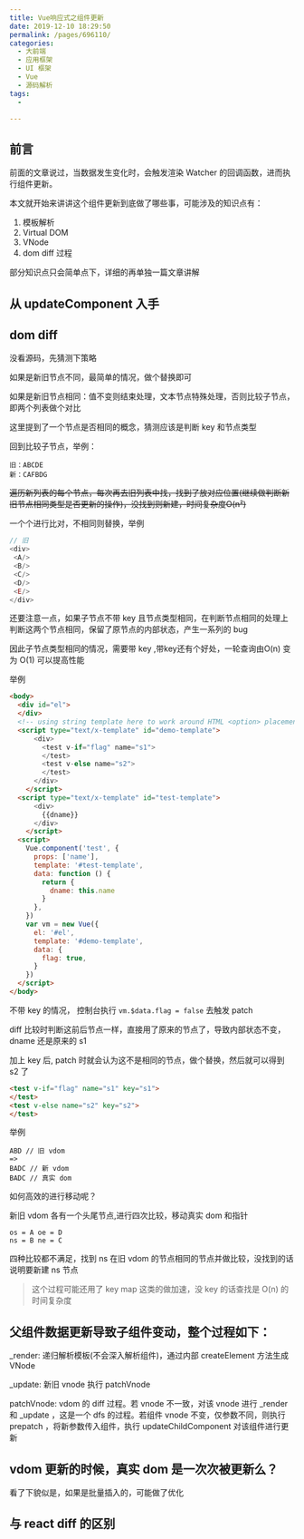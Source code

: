 ```yaml
---
title: Vue响应式之组件更新
date: 2019-12-10 18:29:50
permalink: /pages/696110/
categories:
  - 大前端
  - 应用框架
  - UI 框架
  - Vue
  - 源码解析
tags:
  - 

---
```

## 前言

前面的文章说过，当数据发生变化时，会触发渲染 Watcher 的回调函数，进而执行组件更新。

本文就开始来讲讲这个组件更新到底做了哪些事，可能涉及的知识点有：

1. 模板解析
2. Virtual DOM
3. VNode
4. dom diff 过程

部分知识点只会简单点下，详细的再单独一篇文章讲解

## 从 updateComponent 入手

## dom diff

没看源码，先猜测下策略

如果是新旧节点不同，最简单的情况，做个替换即可

如果是新旧节点相同：值不变则结束处理，文本节点特殊处理，否则比较子节点，即两个列表做个对比

这里提到了一个节点是否相同的概念，猜测应该是判断 key 和节点类型

回到比较子节点，举例：

```
旧：ABCDE
新：CAFBDG
```

<s>遍历新列表的每个节点，每次再去旧列表中找，找到了放对应位置(继续做判断新旧节点相同类型是否更新的操作)，没找到则新建，时间复杂度O(n²)</s>

一个个进行比对，不相同则替换，举例
```js
// 旧
<div>
 <A/>
 <B/>
 <C/>
 <D/>
 <E/>
</div>
```
还要注意一点，如果子节点不带 key 且节点类型相同，在判断节点相同的处理上判断这两个节点相同，保留了原节点的内部状态，产生一系列的 bug 

因此子节点类型相同的情况，需要带 key ,带key还有个好处，一轮查询由O(n) 变为 O(1) 可以提高性能

举例
```html
<body>
  <div id="el">
  </div>
  <!-- using string template here to work around HTML <option> placement restriction -->
  <script type="text/x-template" id="demo-template">
      <div>
        <test v-if="flag" name="s1">
        </test>
        <test v-else name="s2">
        </test>
      </div>
    </script>
  <script type="text/x-template" id="test-template">
      <div>
        {{dname}}
      </div>
    </script>
  <script>
    Vue.component('test', {
      props: ['name'],
      template: '#test-template',
      data: function () {
        return {
          dname: this.name
        }
      },
    })
    var vm = new Vue({
      el: '#el',
      template: '#demo-template',
      data: {
        flag: true,
      }
    })
  </script>
</body>
```
不带 key 的情况， 控制台执行 `vm.$data.flag = false` 去触发 patch 

diff 比较时判断这前后节点一样，直接用了原来的节点了，导致内部状态不变， dname 还是原来的 s1

加上 key 后, patch 时就会认为这不是相同的节点，做个替换，然后就可以得到 s2 了
```html
<test v-if="flag" name="s1" key="s1">
</test>
<test v-else name="s2" key="s2">
</test>
```


举例
```
ABD // 旧 vdom
=> 
BADC // 新 vdom
BADC // 真实 dom
```

如何高效的进行移动呢？

新旧 vdom 各有一个头尾节点,进行四次比较，移动真实 dom 和指针

```
os = A oe = D
ns = B ne = C
```
四种比较都不满足，找到 ns 在旧 vdom 的节点相同的节点并做比较，没找到的话说明要新建 ns 节点
> 这个过程可能还用了 key map 这类的做加速，没 key 的话查找是 O(n) 的时间复杂度


## 父组件数据更新导致子组件变动，整个过程如下：

_render: 递归解析模板(不会深入解析组件)，通过内部 createElement 方法生成 VNode 

_update: 新旧 vnode 执行 patchVnode

patchVnode: vdom 的 diff 过程。若 vnode 不一致，对该 vnode 进行 _render 和 _update ，这是一个 dfs 的过程。若组件 vnode 不变，仅参数不同，则执行 prepatch ，将新参数传入组件，执行 updateChildComponent 对该组件进行更新


## vdom 更新的时候，真实 dom 是一次次被更新么？

看了下貌似是，如果是批量插入的，可能做了优化

## 与 react diff 的区别


